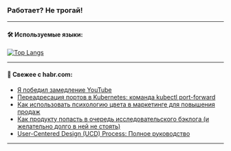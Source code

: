 ### Работает? Не трогай!

---
<!--
#### 🛠️ Technical stack:

![Java](https://img.shields.io/badge/Java-informational?logo=Oracle&style=flat&logoColor=white&color=FF4500)
![Kotlin](https://img.shields.io/badge/Kotlin-informational?logo=Kotlin&style=flat&logoColor=white&color=774D97)
![TS](https://img.shields.io/badge/TypeScript-informational?logo=typeScript&style=flat&logoColor=black&color=017acc)
![Python](https://img.shields.io/badge/Python-informational?logo=Python&style=flat&logoColor=black&color=ffdd54) <br>
![Spring](https://img.shields.io/badge/Spring-informational?logo=Spring&style=flat&logoColor=white&color=6DB33F) 
![SpringBoot](https://img.shields.io/badge/SpringBoot-informational?logo=SpringBoot&style=flat&logoColor=white&color=6DB33F)
![Nest](https://img.shields.io/badge/NestJS-informational?logo=NestJS&style=flat&logoColor=white&color=E0234E) 
![NodeJS](https://img.shields.io/badge/NodeJS-informational?logo=node.js&style=flat&logoColor=white&color=70A760)<br>
![PostgreSQL](https://img.shields.io/badge/PostgreSQL-informational?logo=PostgreSQL&style=flat&logoColor=white&color=DAA520)
![MongoDB](https://img.shields.io/badge/MongoDB-informational?logo=MongoDB&style=flat&logoColor=white&color=870000)
![Apache](https://img.shields.io/badge/Apache-informational?logo=apache&style=flat&logoColor=white&color=f74e28)

___ 
-->

#### 🛠️ Используемые языки:

[![Top Langs](https://github-readme-stats-u2qms2cxw-advtsettinggmailcoms-projects.vercel.app/api/top-langs/?username=zloylis&langs_count=10&hide_title=true&title_color=e6edf3&size_weight=0.5&count_weight=0.5&layout=compact&hide_progress=true&hide_border=true&theme=dracula)](https://github.com/zloylis)

<!---


####  :octocat:&nbsp;&nbsp; Статистика:

![GitHub stats](https://github-readme-stats-u2qms2cxw-advtsettinggmailcoms-projects.vercel.app/api?username=zloylis&show_icons=true&hide_border=true&theme=dracula&title_color=e6edf3&include_all_commits=true&count_private=true&hide_rank=false&hide_title=true&rank_icon=github)
-->
---

#### 💬 Свежее с habr.com:

<!-- BLOG-POST-LIST:START -->
- [Я победил замедление YouTube](https://habr.com/ru/articles/831846/?utm_source=habrahabr&utm_medium=rss&utm_campaign=831846)
- [Переадресация портов в Kubernetes: команда kubectl port-forward](https://habr.com/ru/companies/otus/articles/829866/?utm_source=habrahabr&utm_medium=rss&utm_campaign=829866)
- [Как использовать психологию цвета в маркетинге для повышения продаж](https://habr.com/ru/articles/831836/?utm_source=habrahabr&utm_medium=rss&utm_campaign=831836)
- [Как продукту попасть в очередь исследовательского бэклога &lpar;и желательно долго в ней не стоять&rpar;](https://habr.com/ru/companies/vk/articles/831796/?utm_source=habrahabr&utm_medium=rss&utm_campaign=831796)
- [User-Centered Design &lpar;UCD&rpar; Process: Полное руководство](https://habr.com/ru/articles/831782/?utm_source=habrahabr&utm_medium=rss&utm_campaign=831782)
<!-- BLOG-POST-LIST:END -->

---
